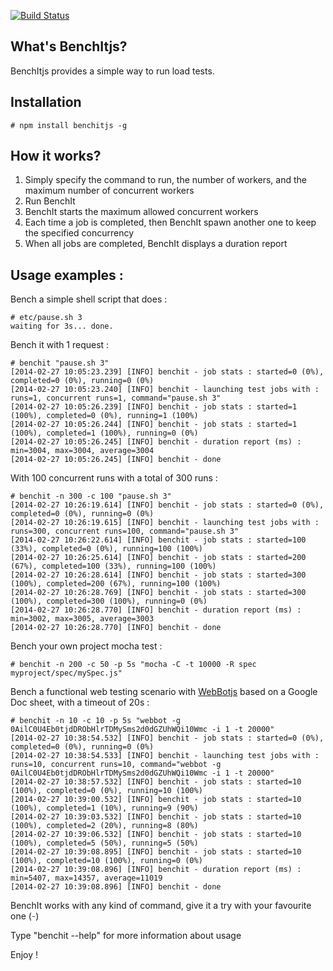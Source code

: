[![Build Status](https://travis-ci.org/openhoat/benchitjs.png?branch=master)](https://travis-ci.org/openhoat/benchitjs)

## What's BenchItjs?

BenchItjs provides a simple way to run load tests.

## Installation

    # npm install benchitjs -g

## How it works?

1. Simply specify the command to run, the number of workers, and the maximum number of concurrent workers
2. Run BenchIt
3. BenchIt starts the maximum allowed concurrent workers
4. Each time a job is completed, then BenchIt spawn another one to keep the specified concurrency
5. When all jobs are completed, BenchIt displays a duration report

## Usage examples :

Bench a simple shell script that does :

    # etc/pause.sh 3
    waiting for 3s... done.

Bench it with 1 request :

    # benchit "pause.sh 3"
    [2014-02-27 10:05:23.239] [INFO] benchit - job stats : started=0 (0%), completed=0 (0%), running=0 (0%)
    [2014-02-27 10:05:23.240] [INFO] benchit - launching test jobs with : runs=1, concurrent runs=1, command="pause.sh 3"
    [2014-02-27 10:05:26.239] [INFO] benchit - job stats : started=1 (100%), completed=0 (0%), running=1 (100%)
    [2014-02-27 10:05:26.244] [INFO] benchit - job stats : started=1 (100%), completed=1 (100%), running=0 (0%)
    [2014-02-27 10:05:26.245] [INFO] benchit - duration report (ms) : min=3004, max=3004, average=3004
    [2014-02-27 10:05:26.245] [INFO] benchit - done

With 100 concurrent runs with a total of 300 runs :

    # benchit -n 300 -c 100 "pause.sh 3"
    [2014-02-27 10:26:19.614] [INFO] benchit - job stats : started=0 (0%), completed=0 (0%), running=0 (0%)
    [2014-02-27 10:26:19.615] [INFO] benchit - launching test jobs with : runs=300, concurrent runs=100, command="pause.sh 3"
    [2014-02-27 10:26:22.614] [INFO] benchit - job stats : started=100 (33%), completed=0 (0%), running=100 (100%)
    [2014-02-27 10:26:25.614] [INFO] benchit - job stats : started=200 (67%), completed=100 (33%), running=100 (100%)
    [2014-02-27 10:26:28.614] [INFO] benchit - job stats : started=300 (100%), completed=200 (67%), running=100 (100%)
    [2014-02-27 10:26:28.769] [INFO] benchit - job stats : started=300 (100%), completed=300 (100%), running=0 (0%)
    [2014-02-27 10:26:28.770] [INFO] benchit - duration report (ms) : min=3002, max=3005, average=3003
    [2014-02-27 10:26:28.770] [INFO] benchit - done

Bench your own project mocha test :

    # benchit -n 200 -c 50 -p 5s "mocha -C -t 10000 -R spec myproject/spec/mySpec.js"

Bench a functional web testing scenario with [WebBotjs](https://github.com/openhoat/webbotjs) based on a Google Doc sheet, with a timeout of 20s :

    # benchit -n 10 -c 10 -p 5s "webbot -g 0AilC0U4Eb0tjdDRObHlrTDMySms2d0dGZUhWQi10Wmc -i 1 -t 20000"
    [2014-02-27 10:38:54.532] [INFO] benchit - job stats : started=0 (0%), completed=0 (0%), running=0 (0%)
    [2014-02-27 10:38:54.533] [INFO] benchit - launching test jobs with : runs=10, concurrent runs=10, command="webbot -g 0AilC0U4Eb0tjdDRObHlrTDMySms2d0dGZUhWQi10Wmc -i 1 -t 20000"
    [2014-02-27 10:38:57.532] [INFO] benchit - job stats : started=10 (100%), completed=0 (0%), running=10 (100%)
    [2014-02-27 10:39:00.532] [INFO] benchit - job stats : started=10 (100%), completed=1 (10%), running=9 (90%)
    [2014-02-27 10:39:03.532] [INFO] benchit - job stats : started=10 (100%), completed=2 (20%), running=8 (80%)
    [2014-02-27 10:39:06.532] [INFO] benchit - job stats : started=10 (100%), completed=5 (50%), running=5 (50%)
    [2014-02-27 10:39:08.895] [INFO] benchit - job stats : started=10 (100%), completed=10 (100%), running=0 (0%)
    [2014-02-27 10:39:08.896] [INFO] benchit - duration report (ms) : min=5407, max=14357, average=11019
    [2014-02-27 10:39:08.896] [INFO] benchit - done

BenchIt works with any kind of command, give it a try with your favourite one $(^_-)$

Type "benchit --help" for more information about usage

Enjoy !
